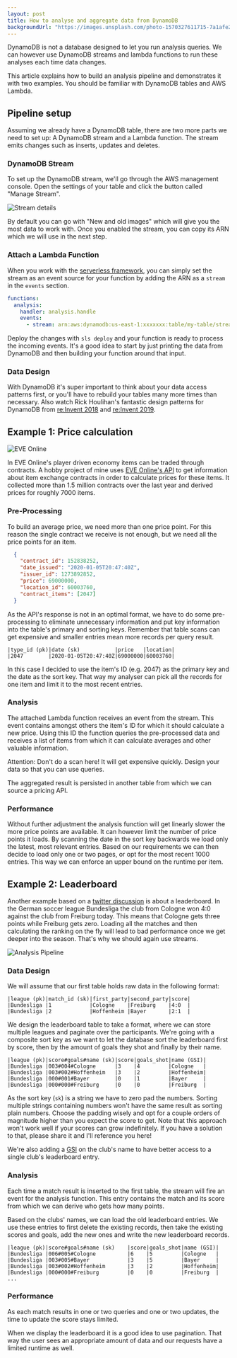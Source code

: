 ```yaml
---
layout: post
title: How to analyse and aggregate data from DynamoDB
backgroundUrl: "https://images.unsplash.com/photo-1570327611715-7a1afe27eccc?ixlib=rb-1.2.1&auto=format&fit=crop&q=80"
---
```


DynamoDB is not a database designed to let you run analysis queries. We can however use DynamoDB streams and lambda functions to run these analyses each time data changes.

This article explains how to build an analysis pipeline and demonstrates it with two examples. You should be familiar with DynamoDB tables and AWS Lambda.

## Pipeline setup

Assuming we already have a DynamoDB table, there are two more parts we need to set up: A DynamoDB stream and a Lambda function. The stream emits changes such as inserts, updates and deletes.

### DynamoDB Stream

To set up the DynamoDB stream, we'll go through the AWS management console. Open the settings of your table and click the button called "Manage Stream". 

![Stream details](https://dev-to-uploads.s3.amazonaws.com/i/ewrxc6sikqz79ehlcx0f.png)

By default you can go with "New and old images" which will give you the most data to work with. Once you enabled the stream, you can copy its ARN which we will use in the next step.

### Attach a Lambda Function

When you work with the [serverless framework](https://serverless.com/framework/docs/providers/aws/events/streams/), you can simply set the stream as an event source for your function by adding the ARN as a `stream` in the `events` section.

```yaml
functions:
  analysis:
    handler: analysis.handle
    events:
      - stream: arn:aws:dynamodb:us-east-1:xxxxxxx:table/my-table/stream/2020-02-02T20:20:02.002
```

Deploy the changes with `sls deploy` and your function is ready to process the incoming events. It's a good idea to start by just printing the data from DynamoDB and then building your function around that input.

### Data Design

With DynamoDB it's super important to think about your data access patterns first, or you'll have to rebuild your tables many more times than necessary. Also watch Rick Houlihan's fantastic design patterns for DynamoDB from [re:Invent 2018](https://www.youtube.com/watch?v=HaEPXoXVf2k) and [re:Invent 2019](https://www.youtube.com/watch?v=6yqfmXiZTlM).

## Example 1: Price calculation

![EVE Online](https://web.ccpgamescdn.com/newssystem/media/70713/1/ACSENSION_HEADER_B.jpg)

In EVE Online's player driven economy items can be traded through contracts. A hobby project of mine uses [EVE Online's API](https://esi.evetech.net/) to get information about item exchange contracts in order to calculate prices for these items. It collected more than 1.5 million contracts over the last year and derived prices for roughly 7000 items.

### Pre-Processing

To build an average price, we need more than one price point. For this reason the single contract we receive is not enough, but we need all the price points for an item. 

```json
  {
    "contract_id": 152838252,
    "date_issued": "2020-01-05T20:47:40Z",
    "issuer_id": 1273892852,
    "price": 69000000,
    "location_id": 60003760,
    "contract_items": [2047]
  }
```

As the API's response is not in an optimal format, we have to do some pre-processing to eliminate unnecessary information and put key information into the table's primary and sorting keys. Remember that table scans can get expensive and smaller entries mean more records per query result.

```
|type_id (pk)|date (sk)           |price   |location|
|2047        |2020-01-05T20:47:40Z|69000000|60003760|

```

In this case I decided to use the item's ID (e.g. 2047) as the primary key and the date as the sort key. That way my analyser can pick all the records for one item and limit it to the most recent entries.

### Analysis

The attached Lambda function receives an event from the stream. This event contains amongst others the item's ID for which it should calculate a new price. Using this ID the function queries the pre-processed data and receives a list of items from which it can calculate averages and other valuable information.

Attention: Don't do a scan here! It will get expensive quickly. Design your data so that you can use queries.

The aggregated result is persisted in another table from which we can source a pricing API.

### Performance

Without further adjustment the analysis function will get linearly slower the more price points are available. It can however limit the number of price points it loads. By scanning the date in the sort key backwards we load only the latest, most relevant entries. Based on our requirements we can then decide to load only one or two pages, or opt for the most recent 1000 entries. This way we can enforce an upper bound on the runtime per item.

## Example 2: Leaderboard

Another example based on a [twitter discussion](https://twitter.com/dm_macs/status/1223925884152950784) is about a leaderboard. In the German soccer league Bundesliga the club from Cologne won 4:0 against the club from Freiburg today. This means that Cologne gets three points while Freiburg gets zero. Loading all the matches and then calculating the ranking on the fly will lead to bad performance once we get deeper into the season. That's why we should again use streams.

![Analysis Pipeline](https://dev-to-uploads.s3.amazonaws.com/i/3cmosdm5iz0knxk44atx.png)

### Data Design

We will assume that our first table holds raw data in the following format:

```
|league (pk)|match_id (sk)|first_party|second_party|score|
|Bundesliga |1            |Cologne    |Freiburg    |4:0  |
|Bundesliga |2            |Hoffenheim |Bayer       |2:1  |
```

We design the leaderboard table to take a format, where we can store multiple leagues and paginate over the participants. We're going with a composite sort key as we want to let the database sort the leaderboard first by score, then by the amount of goals they shot and finally by their name.

```
|league (pk)|score#goals#name (sk)|score|goals_shot|name (GSI)|
|Bundesliga |003#004#Cologne      |3    |4         |Cologne   |
|Bundesliga |003#002#Hoffenheim   |3    |2         |Hoffenheim|
|Bundesliga |000#001#Bayer        |0    |1         |Bayer     |
|Bundesliga |000#000#Freiburg     |0    |0         |Freiburg  |
```

As the sort key (`sk`) is a string we have to zero pad the numbers. Sorting multiple strings containing numbers won't have the same result as sorting plain numbers. Choose the padding wisely and opt for a couple orders of magnitude higher than you expect the score to get. Note that this approach won't work well if your scores can grow indefinitely. If you have a solution to that, please share it and I'll reference you here!

We're also adding a [GSI](https://docs.aws.amazon.com/amazondynamodb/latest/developerguide/GSI.html) on the club's name to have better access to a single club's leaderboard entry.

### Analysis

Each time a match result is inserted to the first table, the stream will fire an event for the analysis function. This entry contains the match and its score from which we can derive who gets how many points.

Based on the clubs' names, we can load the old leaderboard entries. We use these entries to first delete the existing records, then take the existing scores and goals, add the new ones and write the new leaderboard records.

```
|league (pk)|score#goals#name (sk)    |score|goals_shot|name (GSI)|
|Bundesliga |006#005#Cologne          |6    |5         |Cologne   |
|Bundesliga |003#005#Bayer            |3    |5         |Bayer     |
|Bundesliga |003#002#Hoffenheim       |3    |2         |Hoffenheim|
|Bundesliga |000#000#Freiburg         |0    |0         |Freiburg  |
...
```

### Performance

As each match results in one or two queries and one or two updates, the time to update the score stays limited.

When we display the leaderboard it is a good idea to use pagination. That way the user sees an appropriate amount of data and our requests have a limited runtime as well.
